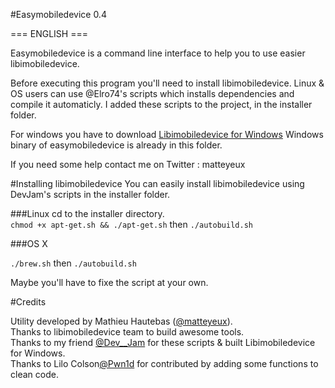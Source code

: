 #Easymobiledevice 0.4

=== ENGLISH ===

Easymobiledevice is a command line interface to help you to use easier libimobiledevice.

Before executing this program you'll need to install libimobiledevice.
Linux & OS users can use @Elro74's scripts which installs dependencies and compile it automaticly.
I added these scripts to the project, in the installer folder.

For windows you have to download [Libimobiledevice for Windows](https://github.com/matteyeux/easymobiledevice/releases/download/plop/Libimobiledevice.zip) Windows binary of easymobiledevice is already in this folder.

If you need some help contact me on Twitter : matteyeux

#Installing libimobiledevice
You can easily install libimobiledevice using DevJam's scripts in the installer folder.

###Linux 
cd to the installer directory. <br>
`chmod +x apt-get.sh && ./apt-get.sh`
then `./autobuild.sh`

###OS X

`./brew.sh`
then `./autobuild.sh` 

Maybe you'll have to fixe the script at your own. <br>

#Credits

Utility developed by Mathieu Hautebas ([@matteyeux](https://twitter.com/matteyeux)).<br> 
Thanks to libimobiledevice team to build awesome tools.<br> 
Thanks to my friend [@Dev__Jam](https://twitter.com/Dev__Jam) for these scripts & built Libimobiledevice for Windows.<br> 
Thanks to Lilo Colson[@Pwn1d](https://twitter.com/Pwn1d) for contributed by adding some functions to clean code.

